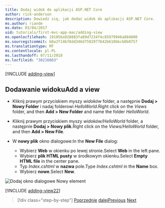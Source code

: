 ```yaml
---
title: Dodaj widok do aplikacji ASP.NET Core
author: rick-anderson
description: Dowiedz się, jak dodać widok do aplikacji ASP.NET Core.
ms.author: riande
ms.date: 03/04/2017
uid: tutorials/first-mvc-app-mac/adding-view
ms.openlocfilehash: 191056a928883fa89d7234f4c85979946a884000
ms.sourcegitcommit: b8a2f14bf8dd346d7592977642b610bbcb0b0757
ms.translationtype: MT
ms.contentlocale: pl-PL
ms.lasthandoff: 07/11/2018
ms.locfileid: "38216663"
---
```

[!INCLUDE [adding-view](../../includes/mvc-intro/adding_view1.md)]

## <a name="add-a-view"></a><span data-ttu-id="7aa51-103">Dodawanie widoku</span><span class="sxs-lookup"><span data-stu-id="7aa51-103">Add a view</span></span> 

* <span data-ttu-id="7aa51-104">Kliknij prawym przyciskiem myszy *widoków* folder, a następnie **Dodaj > Nowy Folder** i nadaj folderowi *HelloWorld*.</span><span class="sxs-lookup"><span data-stu-id="7aa51-104">Right click on the *Views* folder, and then **Add > New Folder** and name the folder *HelloWorld*.</span></span>
* <span data-ttu-id="7aa51-105">Kliknij prawym przyciskiem myszy *widoków/HelloWorld* folder, a następnie **Dodaj > Nowy plik**.</span><span class="sxs-lookup"><span data-stu-id="7aa51-105">Right click on the *Views/HelloWorld* folder, and then **Add > New File**.</span></span>
* <span data-ttu-id="7aa51-106">W **nowy plik** okno dialogowe:</span><span class="sxs-lookup"><span data-stu-id="7aa51-106">In the **New File** dialog:</span></span>

  * <span data-ttu-id="7aa51-107">Wybierz **Web** w okienku po lewej stronie.</span><span class="sxs-lookup"><span data-stu-id="7aa51-107">Select **Web** in the left pane.</span></span>
  * <span data-ttu-id="7aa51-108">Wybierz **plik HTML pusty** w środkowym okienku.</span><span class="sxs-lookup"><span data-stu-id="7aa51-108">Select **Empty HTML file** in the center pane.</span></span>
  * <span data-ttu-id="7aa51-109">Typ *Index.cshtml* w **nazwa** pole.</span><span class="sxs-lookup"><span data-stu-id="7aa51-109">Type *Index.cshtml* in the **Name** box.</span></span>
  * <span data-ttu-id="7aa51-110">Wybierz **nowe**.</span><span class="sxs-lookup"><span data-stu-id="7aa51-110">Select **New**.</span></span>

![Dodaj okno dialogowe Nowy element](adding-view/_static/add_view.png)

[!INCLUDE [adding-view22](../../includes/mvc-intro/adding_view2.md)]

> [!div class="step-by-step"]
> <span data-ttu-id="7aa51-112">[Poprzednie](adding-controller.md)
> [dalej](adding-model.md)</span><span class="sxs-lookup"><span data-stu-id="7aa51-112">[Previous](adding-controller.md)
[Next](adding-model.md)</span></span>
